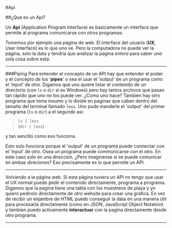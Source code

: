 #Api

##¿Que es un Api?

Un **Api** (Application Program Interface) es basicamente un interface que permite al programa comunicarse con otros programas. 

Tomemos por ejemplo una página de web. El interface del usuario (**UX**, User Interface) es lo que uno ve. Pero la computadora no puede ver la página, solo la data y tendria que analizar la pagina *entera* para saber *una* sola cosa sobre esta.

---

###Piping
Para entender el concepto de un API hay que entender el poder y el concepto de los '**pipes**' o sea el usar el 'output' de un programa como el 'input' de otro. Digamos que uno quiere listar el contenido de un directorio (con `ls` o `dir` si es Windows) pero hay tantos archivos que pasan tan rápido que uno no los puede ver. ¿Como uno hace? Tambien hay otro programa que toma insumo y lo divide en paginas que caben dentro del tamaño del terminal llamado `less`. Uno pude mandarle el 'output' del primer programa (`ls` o `dir`) a el segundo asi:

>`ls | less`  
(`dir | less`) 

y tan sencillo como eso funciona. 

Esto solo funciona porque el 'output' de un programa puede connectar con el 'input' de otro. Osea un programa puede communicarse con el otro. En este caso solo en una direccion. ¿Pero imaginense si se puede comunicar en ambas direciones?  Eso precisamente es lo que permite un API.

---
 
Volviendo a la página web. Si esta página tuviera un API no tengo que usar el UX normal puedo pedir el contenido directamente, programa a programa. Digamos que la pagina tiene una tabla con los muestreos de playa y yo quiero pedirolo directamente de otro website para crear una grafica. En vez de recibir un enjambre de HTML puedo conseguir la data en una manera útil para procesarla directamente (como en JSON, JavaScript Object Notation) y tambien puedo activamente **interactuar** con la pagina directamente desde otro programa. 

---


